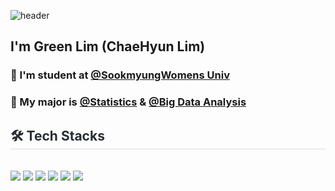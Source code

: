 ![header](https://capsule-render.vercel.app/api?type=cylinder&color=A3DCBE&height=150&section=header&text=greenLim%20&fontSize=60&animation=fadeIn&fontAlignY=50&fontColor=FFFFF0&desc=ChaeHyun%20Lim&descSize=15&descAlign=50&descAlignY=75)

## I'm Green Lim (ChaeHyun Lim)

### 🏫 I'm student at [@SookmyungWomens Univ](https://e.sookmyung.ac.kr/en/index.do) 

### 🌱 My major is [@Statistics](https://stat.sookmyung.ac.kr/) & [@Big Data Analysis](https://bigdatahub.ac.kr/)



<div style="text-align: left;">
    <h2 style="border-bottom: 1px solid #d8dee4; color: #282d33;"> 🛠️ Tech Stacks </h2> <br> 
    <div style="margin: ; text-align: left;" "text-align: left;"> 
          <img src="https://img.shields.io/badge/Python-3776AB?style=for-the-badge&logo=Python&logoColor=white">
          <img src="https://img.shields.io/badge/JAVA-007396?style=for-the-badge&logo=java&logoColor=white">
          <img src="https://img.shields.io/badge/Eclipse IDE-2C2255?style=for-the-badge&logo=Eclipse IDE&logoColor=white">
          <img src="https://img.shields.io/badge/RStudio-75AADB?style=for-the-badge&logo=Rstudio&logoColor=white">
          <img src="https://img.shields.io/badge/Github-181717?style=for-the-badge&logo=Github&logoColor=white">
          <img src="https://img.shields.io/badge/PyTorch-EE4C2C?style=for-the-badge&logo=PyTorch&logoColor=white">
          <br/></div>
    </div>
   <br><br><br>
       </div> 

